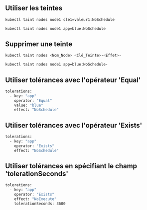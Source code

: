 ## Utiliser les teintes 

```bash
kubectl taint nodes node1 clé1=valeur1:NoSchedule

kubectl taint nodes node1 app=blue:NoSchedule
```

## Supprimer une teinte 

```bash
kubectl taint nodes <Nom_Node> <Clé_Teinte>-<Effet>- 

kubectl taint nodes node1 app=blue:NoSchedule-
```

## Utiliser tolérances avec l'opérateur 'Equal'

```bash
tolerations:
  - key: "app"
    operator: "Equal"
    value: "blue"
    effect: "NoSchedule"
```

## Utiliser tolérances avec l'opérateur 'Exists'

```bash
tolerations:
  - key: "app"
    operator: "Exists"
    effect: "NoSchedule"
```

## Utiliser tolérances en spécifiant le champ 'tolerationSeconds'

```bash
tolerations:
  - key: "app"
    operator: "Exists"
    effect: "NoExecute"
    tolerationSeconds: 3600
```

